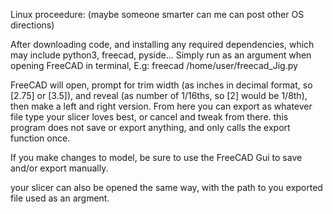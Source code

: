 Linux proceedure:  (maybe someone smarter can me can post other OS directions)

After downloading code, and installing any required dependencies, 
which may include python3, freecad, pyside...
Simply run as an argument when opening FreeCAD in terminal, E.g:
freecad /home/user/freecad_Jig.py

FreeCAD will open, prompt for trim width 
(as inches in decimal format, so [2.75] or [3.5]), and reveal 
(as number of 1/16ths, so [2] would be 1/8th), then make a left and right version. 
From here you can export as whatever file type 
your slicer loves best, or cancel and tweak from there.
this program does not save or export anything, 
and only calls the export function once.

If you make changes to model, be sure to use the FreeCAD Gui to 
save and/or export manually. 

your slicer can also be opened the same way, with the path to you exported
file used as an argment.
